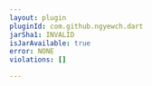 ```yaml
---
layout: plugin
pluginId: com.github.ngyewch.dart
jarSha1: INVALID
isJarAvailable: true
error: NONE
violations: []

---
```

